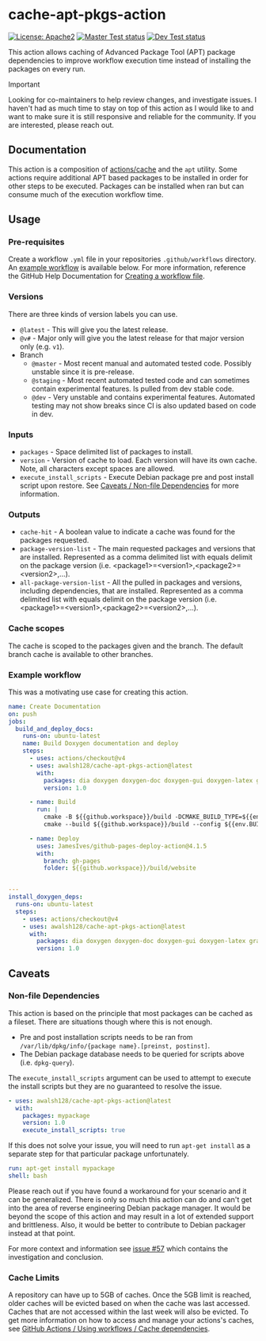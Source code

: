 # cache-apt-pkgs-action

[![License: Apache2](https://shields.io/badge/license-apache2-blue.svg)](https://github.com/awalsh128/fluentcpp/blob/master/LICENSE)
[![Master Test status](https://github.com/awalsh128/cache-apt-pkgs-action-ci/actions/workflows/master_test.yml/badge.svg)](https://github.com/awalsh128/cache-apt-pkgs-action-ci/actions/workflows/master_test.yml)
[![Dev Test status](https://github.com/awalsh128/cache-apt-pkgs-action-ci/actions/workflows/dev_test.yml/badge.svg)](https://github.com/awalsh128/cache-apt-pkgs-action-ci/actions/workflows/dev_test.yml)

This action allows caching of Advanced Package Tool (APT) package dependencies to improve workflow execution time instead of installing the packages on every run.

> [!IMPORTANT]
> Looking for co-maintainers to help review changes, and investigate issues. I haven't had as much time to stay on top of this action as I would like to and want to make sure it is still responsive and reliable for the community. If you are interested, please reach out.

## Documentation

This action is a composition of [actions/cache](https://github.com/actions/cache/) and the `apt` utility. Some actions require additional APT based packages to be installed in order for other steps to be executed. Packages can be installed when ran but can consume much of the execution workflow time.

## Usage

### Pre-requisites

Create a workflow `.yml` file in your repositories `.github/workflows` directory. An [example workflow](#example-workflow) is available below. For more information, reference the GitHub Help Documentation for [Creating a workflow file](https://help.github.com/en/articles/configuring-a-workflow#creating-a-workflow-file).

### Versions

There are three kinds of version labels you can use.

- `@latest` - This will give you the latest release.
- `@v#` - Major only will give you the latest release for that major version only (e.g. `v1`).
- Branch
  - `@master` - Most recent manual and automated tested code. Possibly unstable since it is pre-release.
  - `@staging` - Most recent automated tested code and can sometimes contain experimental features. Is pulled from dev stable code.
  - `@dev` - Very unstable and contains experimental features. Automated testing may not show breaks since CI is also updated based on code in dev.

### Inputs

- `packages` - Space delimited list of packages to install.
- `version` - Version of cache to load. Each version will have its own cache. Note, all characters except spaces are allowed.
- `execute_install_scripts` - Execute Debian package pre and post install script upon restore. See [Caveats / Non-file Dependencies](#non-file-dependencies) for more information.

### Outputs

- `cache-hit` - A boolean value to indicate a cache was found for the packages requested.
- `package-version-list` - The main requested packages and versions that are installed. Represented as a comma delimited list with equals delimit on the package version (i.e. \<package1>=<version1\>,\<package2>=\<version2>,...).
- `all-package-version-list` - All the pulled in packages and versions, including dependencies, that are installed. Represented as a comma delimited list with equals delimit on the package version (i.e. \<package1>=<version1\>,\<package2>=\<version2>,...).

### Cache scopes

The cache is scoped to the packages given and the branch. The default branch cache is available to other branches.

### Example workflow

This was a motivating use case for creating this action.

```yaml
name: Create Documentation
on: push
jobs:
  build_and_deploy_docs:
    runs-on: ubuntu-latest
    name: Build Doxygen documentation and deploy
    steps:
      - uses: actions/checkout@v4
      - uses: awalsh128/cache-apt-pkgs-action@latest
        with:
          packages: dia doxygen doxygen-doc doxygen-gui doxygen-latex graphviz mscgen
          version: 1.0

      - name: Build
        run: |
          cmake -B ${{github.workspace}}/build -DCMAKE_BUILD_TYPE=${{env.BUILD_TYPE}}      
          cmake --build ${{github.workspace}}/build --config ${{env.BUILD_TYPE}}

      - name: Deploy
        uses: JamesIves/github-pages-deploy-action@4.1.5
        with:
          branch: gh-pages
          folder: ${{github.workspace}}/build/website
```

```yaml

---
install_doxygen_deps:
  runs-on: ubuntu-latest
  steps:
    - uses: actions/checkout@v4
    - uses: awalsh128/cache-apt-pkgs-action@latest
      with:
        packages: dia doxygen doxygen-doc doxygen-gui doxygen-latex graphviz mscgen
        version: 1.0
```

## Caveats

### Non-file Dependencies

This action is based on the principle that most packages can be cached as a fileset. There are situations though where this is not enough.

- Pre and post installation scripts needs to be ran from `/var/lib/dpkg/info/{package name}.[preinst, postinst]`.
- The Debian package database needs to be queried for scripts above (i.e. `dpkg-query`).

The `execute_install_scripts` argument can be used to attempt to execute the install scripts but they are no guaranteed to resolve the issue.

```yaml
- uses: awalsh128/cache-apt-pkgs-action@latest
  with:
    packages: mypackage
    version: 1.0
    execute_install_scripts: true
```

If this does not solve your issue, you will need to run `apt-get install` as a separate step for that particular package unfortunately.

```yaml
run: apt-get install mypackage
shell: bash
```

Please reach out if you have found a workaround for your scenario and it can be generalized. There is only so much this action can do and can't get into the area of reverse engineering Debian package manager. It would be beyond the scope of this action and may result in a lot of extended support and brittleness. Also, it would be better to contribute to Debian packager instead at that point.

For more context and information see [issue #57](https://github.com/awalsh128/cache-apt-pkgs-action/issues/57#issuecomment-1321024283) which contains the investigation and conclusion.

### Cache Limits

A repository can have up to 5GB of caches. Once the 5GB limit is reached, older caches will be evicted based on when the cache was last accessed. Caches that are not accessed within the last week will also be evicted. To get more information on how to access and manage your actions's caches, see [GitHub Actions / Using workflows / Cache dependencies](https://docs.github.com/en/actions/using-workflows/caching-dependencies-to-speed-up-workflows#viewing-cache-entries).

